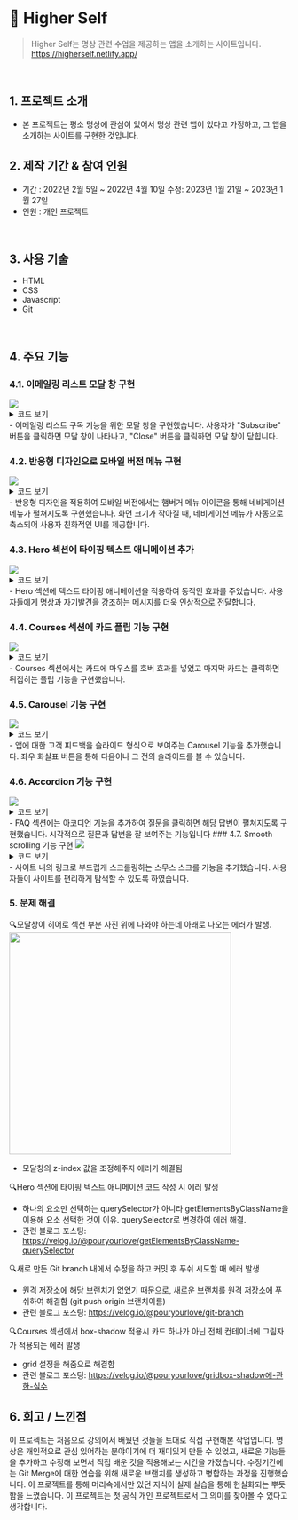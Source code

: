 # :pushpin: Higher Self
> Higher Self는 명상 관련 수업을 제공하는 앱을 소개하는 사이트입니다. 
>https://higherself.netlify.app/

</br>

## 1. 프로젝트 소개
  - 본 프로젝트는 평소 명상에 관심이 있어서 명상 관련 앱이 있다고 가정하고, 그 앱을 소개하는 사이트를 구현한 것입니다. 
  
## 2. 제작 기간 & 참여 인원
- 기간 : 2022년 2월 5일 ~ 2022년 4월 10일 수정: 2023년 1월 21일 ~ 2023년 1월 27일
- 인원 : 개인 프로젝트

</br>

## 3. 사용 기술

  -  HTML
  -  CSS
  -  Javascript
  -  Git

</br>

## 4. 주요 기능

### 4.1. 이메일링 리스트 모달 창 구현
<img src="https://user-images.githubusercontent.com/90593162/228273346-be1e577f-6f4b-42ba-abee-a70725377415.gif">

<details>
<summary>코드 보기</summary>
<div markdown="1">

``` 
     <div id="myModal" class="modal">
        <div class="modal-content">
          <section class="email-section grid" id="subscribe">
            <div class="email-box">
              <button class="modal-close-btn" id="close">X</button>
              <h1>Subscribe Now</h1>
              <span>Get notified about the next update</span>

              <form action="#">
                <input type="text" name="name" placeholder="Name" />
                <input
                  type="email"
                  name="email-address"
                  placeholder="Email Address"
                />
                <button type="submit">Subscribe</button>
              </form>
            </div>
          </section>
        </div>
      </div>

      <div id="overlay" class="overlay"></div>

```
</div>
</details>
- 이메일링 리스트 구독 기능을 위한 모달 창을 구현했습니다. 사용자가 "Subscribe" 버튼을 클릭하면 모달 창이 나타나고, "Close" 버튼을 클릭하면 모달 창이 닫힙니다.

### 4.2. 반응형 디자인으로 모바일 버전 메뉴 구현
<img src="https://user-images.githubusercontent.com/90593162/228281628-fc6c9c57-4427-4754-8708-4d84340ffdae.gif">
<details>
<summary>코드 보기</summary>
<div markdown="1">

``` 
  const btnNavEl = document.querySelector(".btn-mobile-nav");
  const headerEl = document.querySelector(".header");

  btnNavEl.addEventListener("click", function () {
  headerEl.classList.toggle("nav-open");
});
  

```
</div>
</details>
- 반응형 디자인을 적용하여 모바일 버전에서는 햄버거 메뉴 아이콘을 통해 네비게이션 메뉴가 펼쳐지도록 구현했습니다. 화면 크기가 작아질 때, 네비게이션 메뉴가 자동으로 축소되어 사용자 친화적인 UI를 제공합니다.

### 4.3. Hero 섹션에 타이핑 텍스트 애니메이션 추가
<img src="https://user-images.githubusercontent.com/90593162/228287268-be919905-beb5-46f7-92e4-a57804976196.gif">

<details>
<summary>코드 보기</summary>
<div markdown="1">

``` 
   const heroTyping = "Meditate for self-discovery and potential.";
   const element = document.querySelector(".heading-primary");

  //The current index of the text being displayed
  let index = 0;
  const interval = setInterval(() => {
  //update the heroTyping
  element.textContent = heroTyping.slice(0, index);
  index++;
  //if all the text has been displayed, clear the interval
  if (index > heroTyping.length) {
    clearInterval(interval);
    }
  }, 100);  

```
</div>
</details>
- Hero 섹션에 텍스트 타이핑 애니메이션을 적용하여 동적인 효과를 주었습니다. 사용자들에게 명상과 자기발견을 강조하는 메시지를 더욱 인상적으로 전달합니다.

### 4.4. Courses 섹션에 카드 플립 기능 구현
<img src="https://user-images.githubusercontent.com/90593162/228441762-801d7f51-566f-42f1-9a29-be7a41bf7083.gif">

<details>
<summary>코드 보기</summary>
<div markdown="1">

``` 
  function flipFunction() {
    let myElement = document.getElementById("theCard");
    myElement.classList.toggle("flipper");
  }  

```
</div>
</details>
- Courses 섹션에서는 카드에 마우스를 호버 효과를 넣었고 마지막 카드는 클릭하면  뒤집히는 플립 기능을 구현했습니다. 

### 4.5. Carousel 기능 구현
<img src="https://user-images.githubusercontent.com/90593162/228446103-65e3531b-f709-4e57-bc9c-489d164b7066.gif">

<details>
<summary>코드 보기</summary>
<div markdown="1">

``` 
const testimonials = [
  {
    id: 1,
    name: "Mellisa",
    img: "https://i.postimg.cc/qMyJzWmH/testimonial-2.jpg",
    text: "HigherSelf is great! It offers a wide variety of guided meditations that cater to different emotions and needs. The audio-guided meditations are led by professional and soothing voices. The progress tracking feature helps me stay consistent with my practice. Overall, it has been a great tool for improving my mental well-being.",
  },

  {
    id: 2,
    name: "David",
    img: "https://i.postimg.cc/XJjG84z5/testimonial-3.jpg",
    text: "HigherSelf offers a wide range of guided meditations that cater to different emotions and needs. The audio-guided meditations are led by professional and soothing voices. The progress tracking feature is also great for keeping me motivated and consistent. I highly recommend this app to anyone looking to improve their mental well-being.",
  },
  {
    id: 3,
    name: "John",
    img: "https://i.postimg.cc/YChCt8vJ/avatar-e278114ff56fefeca5b1d16823f204f4.jpg",
    text: "I was skeptical about higherSelf but this one exceeded my expectations.I would highly recommend this app to anyone looking to integrate meditation into their daily routine.",
  },
];

// select items
const img = document.getElementById("person-img");
console.log(img);
const text = document.getElementById("info");
const name = document.getElementById("author");

const leftBtn = document.querySelector(".btn--left");
const rightBtn = document.querySelector(".btn--right");

//set starting item

let currentItem = 0;

//load initial item
window.addEventListener("DOMContentLoaded", function () {
  showPerson();
});

//show person based on item

function showPerson() {
  const item = testimonials[currentItem];
  img.src = item.img;
  author.textContent = item.name;
  info.textContent = item.text;
}

//show next person

rightBtn.addEventListener("click", function () {
  currentItem++;
  if (currentItem > testimonials.length - 1) {
    currentItem = 0;
  }
  showPerson(currentItem);
});

//show previous person

leftBtn.addEventListener("click", function () {
  currentItem--;
  if (currentItem < 0) {
    currentItem = testimonials.length - 1;
  }
  showPerson(currentItem);
});

```
</div>
</details>
- 앱에 대한 고객 피드백을 슬라이드 형식으로 보여주는 Carousel 기능을 추가했습니다. 좌우 화살표 버튼을 통해 다음이나 그 전의 슬라이드를 볼 수 있습니다.
  
### 4.6. Accordion 기능 구현
<img src="https://user-images.githubusercontent.com/90593162/228459135-8ad50166-e040-47df-a555-9e5159d9094d.gif">

<details>
<summary>코드 보기</summary>
<div markdown="1">

``` 
const questions = document.querySelectorAll(".item");

questions.forEach(function (question) {
  const btn = question.querySelector(".open-icon");
  const closeBtn = question.querySelector(".close-icon");

  btn.addEventListener("click", function () {
    questions.forEach(function (item) {
      if (item !== questions) {
        item.classList.remove("open");
      }
    });
  });

  btn.addEventListener("click", function () {
    question.classList.toggle("open");
  });

  closeBtn.addEventListener("click", function () {
    question.classList.remove("open");
  });
});

```
</div>
</details>  
- FAQ 섹션에는 아코디언 기능을 추가하여 질문을 클릭하면 해당 답변이 펼쳐지도록 구현했습니다.  시각적으로 질문과 답변을 잘 보여주는 기능입니다
### 4.7. Smooth scrolling 기능 구현

<img src="https://user-images.githubusercontent.com/90593162/228462806-0afe6a51-401b-4945-b4fe-5875a2dd1e7a.gif">

<details>
<summary>코드 보기</summary>
<div markdown="1">
    
``` 
 // 1)select all links

    const allLinks = document.querySelectorAll("a:link");

// 2)select each link and prevent default
  
    allLinks.forEach(function (link) {
    link.addEventListener("click", function (e) {
    e.preventDefault();
    const href = link.getAttribute("href");

    // scroll back to top
    if (href === "#")
      window.scrollTo({
        top: 0,
        behavior: "smooth",
      });

    // Scroll to other links
    if (href !== "#" && href.startsWith("#")) {
      const sectionEl = document.querySelector(href);
      sectionEl.scrollIntoView({ behavior: "smooth" });

      //Close mbile navigation
      if (link.classList.contains("main-nav-link"))
        headerEl.classList.toggle("nav-open");
    }
  });
});
```
</div>
</details>  
- 사이트 내의 링크로 부드럽게 스크롤링하는 스무스 스크롤 기능을 추가했습니다. 사용자들이 사이트를 편리하게 탐색할 수 있도록 하였습니다.
  

### 5. 문제 해결
🔍모달창이 히어로 섹션 부분 사진 위에 나와야 하는데 아래로 나오는 에러가 발생.
<img src="https://velog.velcdn.com/images/pouryourlove/post/ca8322f6-219f-45ea-8e7c-49672ad425ec/image.png" width="400px">
- 모달창의 z-index 값을 조정해주자 에러가 해결됨

🔍Hero 섹션에 타이핑 텍스트 애니메이션 코드 작성 시 에러 발생

- 하나의 요소만 선택하는 querySelector가 아니라 getElementsByClassName을 이용해 요소 선택한 것이 이유. querySelector로 변경하여 에러 해결.
- 관련 블로그 포스팅: https://velog.io/@pouryourlove/getElementsByClassName-querySelector
  
🔍새로 만든 Git branch 내에서 수정을 하고 커밋 후 푸쉬 시도할 때 에러 발생

- 원격 저장소에 해당 브랜치가 없었기 때문으로, 새로운 브랜치를 원격 저장소에 푸쉬하여 해결함 (git push origin 브랜치이름)
- 관련 블로그 포스팅: <https://velog.io/@pouryourlove/git-branch>

🔍Courses 섹션에서 box-shadow 적용시 카드 하나가 아닌 전체 컨테이너에 그림자가 적용되는 에러 발생

- grid 설정을 해줌으로 해결함
- 관련 블로그 포스팅: <https://velog.io/@pouryourlove/gridbox-shadow에-관한-실수>


## 6. 회고 / 느낀점
이 프로젝트는 처음으로 강의에서 배웠던 것들을 토대로 직접 구현해본 작업입니다. 명상은 개인적으로 관심 있어하는 분야이기에 더 재미있게 만들 수 있었고, 새로운 기능들을 추가하고 수정해 보면서 직접 배운 것을 적용해보는 시간을 가졌습니다. 수정기간에는 Git Merge에 대한 연습을 위해 새로운 브랜치를 생성하고 병합하는 과정을 진행했습니다. 이 프로젝트를 통해 머리속에서만 있던 지식이 실제 실습을 통해 현실화되는 뿌듯함을 느꼈습니다. 이 프로젝트는 첫 공식 개인 프로젝트로서 그 의미를 찾아볼 수 있다고 생각합니다. 


